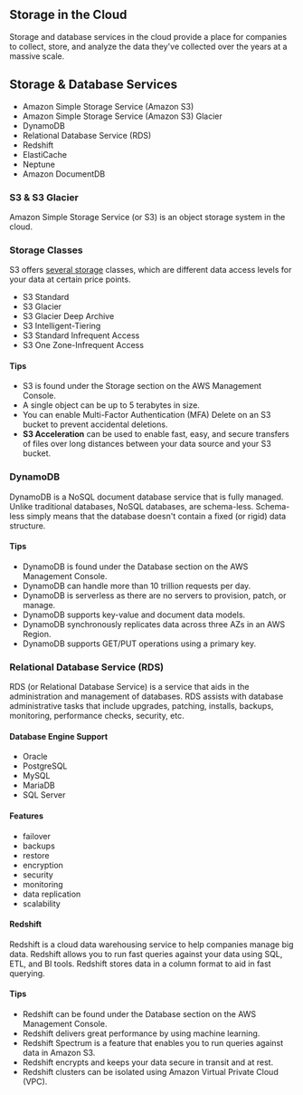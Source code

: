 ## Storage in the Cloud
Storage and database services in the cloud provide a place for companies to collect, store, and analyze the data they've collected over the years at a massive scale. 
## Storage & Database Services
- Amazon Simple Storage Service (Amazon S3) 
- Amazon Simple Storage Service (Amazon S3) Glacier
- DynamoDB
- Relational Database Service (RDS)
- Redshift
- ElastiCache
- Neptune
- Amazon DocumentDB

### S3 & S3 Glacier
Amazon Simple Storage Service (or S3) is an object storage system in the cloud. 
### Storage Classes
S3 offers [several storage](https://aws.amazon.com/s3/storage-classes) classes, which are different data access levels for your data at certain price points. 
- S3 Standard
- S3 Glacier
- S3 Glacier Deep Archive
- S3 Intelligent-Tiering
- S3 Standard Infrequent Access 
- S3 One Zone-Infrequent Access
#### Tips
- S3 is found under the Storage section on the AWS Management Console.
- A single object can be up to 5 terabytes in size.
- You can enable Multi-Factor Authentication (MFA) Delete on an S3 bucket to prevent accidental deletions.
- **S3 Acceleration** can be used to enable fast, easy, and secure transfers of files over long distances between your data source and your S3 bucket. 
### DynamoDB
DynamoDB is a NoSQL document database service that is fully managed. Unlike traditional databases, NoSQL databases, are schema-less. Schema-less simply means that the database doesn't contain a fixed (or rigid) data structure.
#### Tips
- DynamoDB is found under the Database section on the AWS Management Console.
- DynamoDB can handle more than 10 trillion requests per day.
- DynamoDB is serverless as there are no servers to provision, patch, or manage.
- DynamoDB supports key-value and document data models.
- DynamoDB synchronously replicates data across three AZs in an AWS Region.
- DynamoDB supports GET/PUT operations using a primary key.

### Relational Database Service (RDS)
RDS (or Relational Database Service) is a service that aids in the administration and management of databases. RDS assists with database administrative tasks that include upgrades, patching, installs, backups, monitoring, performance checks, security, etc. 
#### Database Engine Support
- Oracle
- PostgreSQL
- MySQL
- MariaDB
- SQL Server
#### Features
- failover
- backups
- restore
- encryption
- security
- monitoring
- data replication
- scalability
#### Redshift
Redshift is a cloud data warehousing service to help companies manage big data. Redshift allows you to run fast queries against your data using SQL, ETL, and BI tools. Redshift stores data in a column format to aid in fast querying.
#### Tips
- Redshift can be found under the Database section on the AWS Management Console.
- Redshift delivers great performance by using machine learning.
- Redshift Spectrum is a feature that enables you to run queries against data in Amazon S3.
- Redshift encrypts and keeps your data secure in transit and at rest.
- Redshift clusters can be isolated using Amazon Virtual Private Cloud (VPC).
